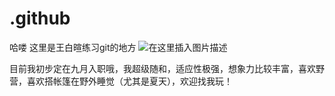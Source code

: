 # .github
哈喽
这里是王白暄练习git的地方
![在这里插入图片描述](http://a1.qpic.cn/psc?/V11Bx9x53xJV8H/bqQfVz5yrrGYSXMvKr.cqaokeC1oxFGq2mBbGo4ECsZZSQPc1Ng3wcUkXi4Npsdc0K6D0Iw4ZM81gE1hKL2MaC3DXu4dLBpgrwJrjeBZS2M!/c&ek=1&kp=1&pt=0&bo=OASgBQAAAAABF6k!&tl=1&vuin=619190365&tm=1649937600&sce=60-2-2&rf=0-0,type_d3F5LXplbmhlaQ,shadow_50,text_Q1NETiBA5b2p6Jm55bCP6bif,size_20,color_FFFFF,t_70,g_se,x_16)

目前我初步定在九月入职哦，我超级随和，适应性极强，想象力比较丰富，喜欢野营，喜欢搭帐篷在野外睡觉（尤其是夏天），欢迎找我玩！
